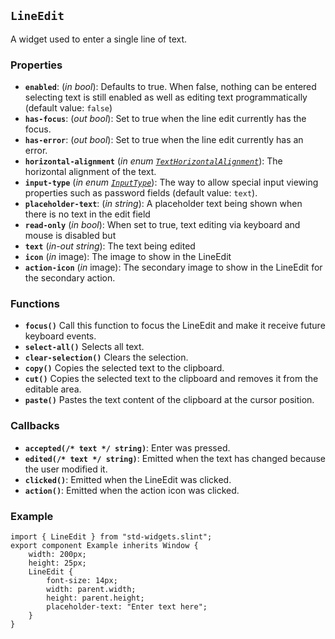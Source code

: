 <!--
SPDX-FileCopyrightText: 2023 Florian Blasius <co_sl@tutanota.com>
SPDX-License-Identifier: MIT
-->

## `LineEdit`

A widget used to enter a single line of text.

### Properties

-   **`enabled`**: (_in_ _bool_): Defaults to true. When false, nothing can be entered selecting text is still enabled as well as editing text programmatically (default value: `false`)
-   **`has-focus`**: (_out_ _bool_): Set to true when the line edit currently has the focus.
-   **`has-error`**: (_out_ _bool_): Set to true when the line edit currently has an error.
-   **`horizontal-alignment`** (_in_ _enum [`TextHorizontalAlignment`](../builtins/enums.md#texthorizontalalignment)_): The horizontal alignment of the text.
-   **`input-type`** (_in_ _enum [`InputType`](../builtins/enums.md#inputtype)_): The way to allow special input viewing properties such as password fields (default value: `text`).
-   **`placeholder-text`**: (_in_ _string_): A placeholder text being shown when there is no text in the edit field
-   **`read-only`** (_in_ _bool_): When set to true, text editing via keyboard and mouse is disabled but
-   **`text`** (_in-out_ _string_): The text being edited
-   **`icon`** (_in_ image): The image to show in the LineEdit
-   **`action-icon`** (_in_ image): The secondary image to show in the LineEdit for the secondary action.

### Functions

-   **`focus()`** Call this function to focus the LineEdit and make it receive future keyboard events.
-   **`select-all()`** Selects all text.
-   **`clear-selection()`** Clears the selection.
-   **`copy()`** Copies the selected text to the clipboard.
-   **`cut()`** Copies the selected text to the clipboard and removes it from the editable area.
-   **`paste()`** Pastes the text content of the clipboard at the cursor position.

### Callbacks

-   **`accepted(/* text */ string)`**: Enter was pressed.
-   **`edited(/* text */ string)`**: Emitted when the text has changed because the user modified it.
-   **`clicked()`**: Emitted when the LineEdit was clicked.
-   **`action()`**: Emitted when the action icon was clicked.

### Example

```slint
import { LineEdit } from "std-widgets.slint";
export component Example inherits Window {
    width: 200px;
    height: 25px;
    LineEdit {
        font-size: 14px;
        width: parent.width;
        height: parent.height;
        placeholder-text: "Enter text here";
    }
}
```
